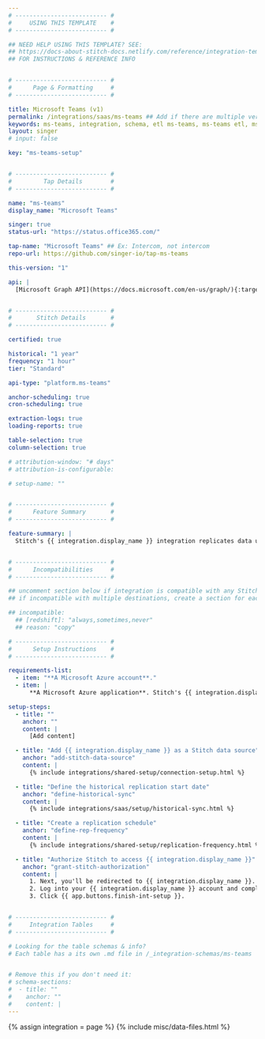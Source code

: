```yaml
---
# -------------------------- #
#     USING THIS TEMPLATE    #
# -------------------------- #

## NEED HELP USING THIS TEMPLATE? SEE:
## https://docs-about-stitch-docs.netlify.com/reference/integration-templates/saas/
## FOR INSTRUCTIONS & REFERENCE INFO


# -------------------------- #
#      Page & Formatting     #
# -------------------------- #

title: Microsoft Teams (v1)
permalink: /integrations/saas/ms-teams ## Add if there are multiple versions: /vVERSION
keywords: ms-teams, integration, schema, etl ms-teams, ms-teams etl, ms-teams schema
layout: singer
# input: false

key: "ms-teams-setup"


# -------------------------- #
#         Tap Details        #
# -------------------------- #

name: "ms-teams"
display_name: "Microsoft Teams"

singer: true
status-url: "https://status.office365.com/"

tap-name: "Microsoft Teams" ## Ex: Intercom, not intercom
repo-url: https://github.com/singer-io/tap-ms-teams

this-version: "1"

api: |
  [Microsoft Graph API](https://docs.microsoft.com/en-us/graph/){:target="new"}


# -------------------------- #
#       Stitch Details       #
# -------------------------- #

certified: true 

historical: "1 year"
frequency: "1 hour"
tier: "Standard"

api-type: "platform.ms-teams"

anchor-scheduling: true
cron-scheduling: true

extraction-logs: true
loading-reports: true

table-selection: true
column-selection: true

# attribution-window: "# days"
# attribution-is-configurable: 

# setup-name: ""


# -------------------------- #
#      Feature Summary       #
# -------------------------- #

feature-summary: |
  Stitch's {{ integration.display_name }} integration replicates data using the {{ integration.api | flatify | strip }}. Refer to the [Schema](#schema) section for a list of objects available for replication.


# -------------------------- #
#      Incompatibilities     #
# -------------------------- #

## uncomment section below if integration is compatible with any Stitch destinations
## if incompatible with multiple destinations, create a section for each destination

## incompatible:
  ## [redshift]: "always,sometimes,never"
  ## reason: "copy" 

# -------------------------- #
#      Setup Instructions    #
# -------------------------- #

requirements-list:
  - item: "**A Microsoft Azure account**."
  - item: |
      **A Microsoft Azure application**. Stitch's {{ integration.display_name }} integration uses OAuth to authenticate. For instructions on how to set up an Azure application, refer to the [**App and Authentication** section in Singer](https://github.com/singer-io/tap-ms-teams#app-and-authentication){:target="new"}.

setup-steps:
  - title: ""
    anchor: ""
    content: |
      [Add content]

  - title: "Add {{ integration.display_name }} as a Stitch data source"
    anchor: "add-stitch-data-source"
    content: |
      {% include integrations/shared-setup/connection-setup.html %}

  - title: "Define the historical replication start date"
    anchor: "define-historical-sync"
    content: |
      {% include integrations/saas/setup/historical-sync.html %}

  - title: "Create a replication schedule"
    anchor: "define-rep-frequency"
    content: |
      {% include integrations/shared-setup/replication-frequency.html %}

  - title: "Authorize Stitch to access {{ integration.display_name }}"
    anchor: "grant-stitch-authorization"
    content: |
      1. Next, you'll be redirected to {{ integration.display_name }}.
      2. Log into your {{ integration.display_name }} account and complete the authorization process.  When finished, you'll be redirected back to Stitch.
      3. Click {{ app.buttons.finish-int-setup }}.


# -------------------------- #
#     Integration Tables     #
# -------------------------- #

# Looking for the table schemas & info?
# Each table has a its own .md file in /_integration-schemas/ms-teams


# Remove this if you don't need it:
# schema-sections:
#  - title: ""
#    anchor: ""
#    content: |
---
```

{% assign integration = page %}
{% include misc/data-files.html %}
